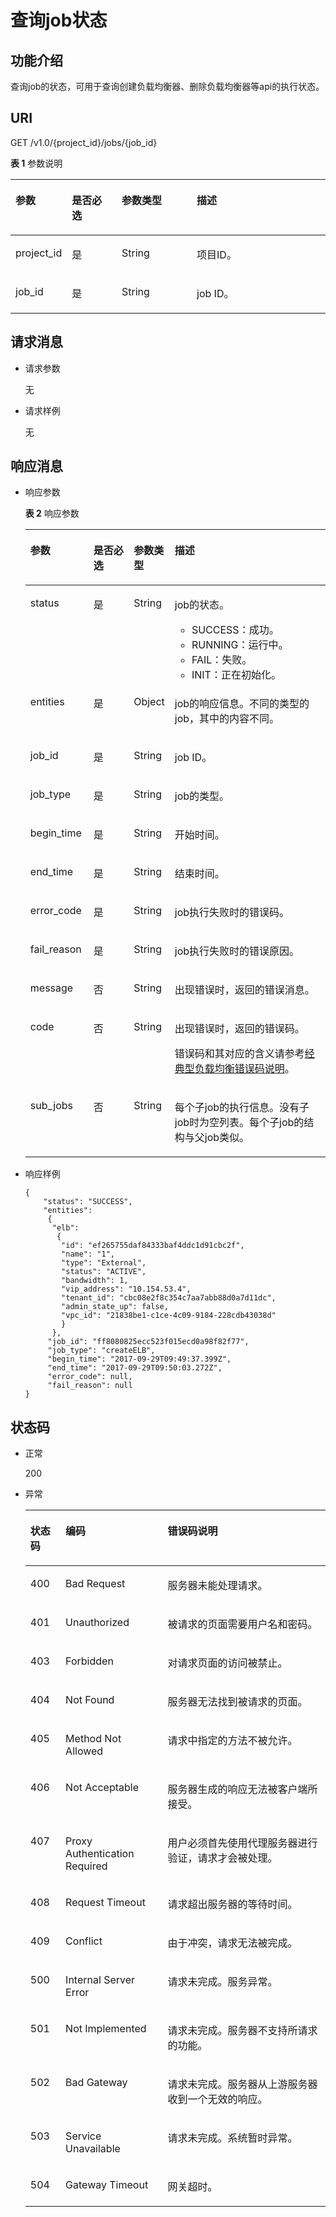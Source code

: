 # 查询job状态<a name="zh-cn_topic_0096561527"></a>

## 功能介绍<a name="zh-cn_topic_0078894911_section2957267418129"></a>

查询job的状态，可用于查询创建负载均衡器、删除负载均衡器等api的执行状态。

## URI<a name="zh-cn_topic_0078894911_section10998726181234"></a>

GET /v1.0/\{project\_id\}/jobs/\{job\_id\}

**表 1**  参数说明

<a name="zh-cn_topic_0078894911_table60560348181313"></a>
<table><thead align="left"><tr id="zh-cn_topic_0078894911_row48803910181313"><th class="cellrowborder" valign="top" width="17%" id="mcps1.2.5.1.1"><p id="zh-cn_topic_0078894911_p60802653181313"><a name="zh-cn_topic_0078894911_p60802653181313"></a><a name="zh-cn_topic_0078894911_p60802653181313"></a>参数</p>
</th>
<th class="cellrowborder" valign="top" width="16%" id="mcps1.2.5.1.2"><p id="zh-cn_topic_0078894911_p26067889181313"><a name="zh-cn_topic_0078894911_p26067889181313"></a><a name="zh-cn_topic_0078894911_p26067889181313"></a>是否必选</p>
</th>
<th class="cellrowborder" valign="top" width="24%" id="mcps1.2.5.1.3"><p id="zh-cn_topic_0078894911_p201141243448"><a name="zh-cn_topic_0078894911_p201141243448"></a><a name="zh-cn_topic_0078894911_p201141243448"></a>参数类型</p>
</th>
<th class="cellrowborder" valign="top" width="43%" id="mcps1.2.5.1.4"><p id="zh-cn_topic_0078894911_p31124265181313"><a name="zh-cn_topic_0078894911_p31124265181313"></a><a name="zh-cn_topic_0078894911_p31124265181313"></a>描述</p>
</th>
</tr>
</thead>
<tbody><tr id="zh-cn_topic_0078894911_row38037550181313"><td class="cellrowborder" valign="top" width="17%" headers="mcps1.2.5.1.1 "><p id="zh-cn_topic_0078894911_p101243509202"><a name="zh-cn_topic_0078894911_p101243509202"></a><a name="zh-cn_topic_0078894911_p101243509202"></a>project_id</p>
</td>
<td class="cellrowborder" valign="top" width="16%" headers="mcps1.2.5.1.2 "><p id="zh-cn_topic_0078894911_p53611261181313"><a name="zh-cn_topic_0078894911_p53611261181313"></a><a name="zh-cn_topic_0078894911_p53611261181313"></a>是</p>
</td>
<td class="cellrowborder" valign="top" width="24%" headers="mcps1.2.5.1.3 "><p id="zh-cn_topic_0078894911_p511416240441"><a name="zh-cn_topic_0078894911_p511416240441"></a><a name="zh-cn_topic_0078894911_p511416240441"></a>String</p>
</td>
<td class="cellrowborder" valign="top" width="43%" headers="mcps1.2.5.1.4 "><p id="zh-cn_topic_0078894911_p47544855181313"><a name="zh-cn_topic_0078894911_p47544855181313"></a><a name="zh-cn_topic_0078894911_p47544855181313"></a>项目ID。</p>
</td>
</tr>
<tr id="zh-cn_topic_0078894911_row25250513181313"><td class="cellrowborder" valign="top" width="17%" headers="mcps1.2.5.1.1 "><p id="zh-cn_topic_0078894911_p32025677181313"><a name="zh-cn_topic_0078894911_p32025677181313"></a><a name="zh-cn_topic_0078894911_p32025677181313"></a>job_id</p>
</td>
<td class="cellrowborder" valign="top" width="16%" headers="mcps1.2.5.1.2 "><p id="zh-cn_topic_0078894911_p43943041181313"><a name="zh-cn_topic_0078894911_p43943041181313"></a><a name="zh-cn_topic_0078894911_p43943041181313"></a>是</p>
</td>
<td class="cellrowborder" valign="top" width="24%" headers="mcps1.2.5.1.3 "><p id="zh-cn_topic_0078894911_p1114624134411"><a name="zh-cn_topic_0078894911_p1114624134411"></a><a name="zh-cn_topic_0078894911_p1114624134411"></a>String</p>
</td>
<td class="cellrowborder" valign="top" width="43%" headers="mcps1.2.5.1.4 "><p id="zh-cn_topic_0078894911_p2616598181313"><a name="zh-cn_topic_0078894911_p2616598181313"></a><a name="zh-cn_topic_0078894911_p2616598181313"></a>job ID。</p>
</td>
</tr>
</tbody>
</table>

## 请求消息<a name="zh-cn_topic_0078894911_section67000459181355"></a>

-   请求参数

    无


-   请求样例

    无


## 响应消息<a name="zh-cn_topic_0078894911_section63584406181359"></a>

-   响应参数

    **表 2**  响应参数

    <a name="zh-cn_topic_0078894911_table51081423181516"></a>
    <table><thead align="left"><tr id="zh-cn_topic_0078894911_row39092678181516"><th class="cellrowborder" valign="top" width="21.12%" id="mcps1.2.5.1.1"><p id="zh-cn_topic_0078894911_p12390336181516"><a name="zh-cn_topic_0078894911_p12390336181516"></a><a name="zh-cn_topic_0078894911_p12390336181516"></a>参数</p>
    </th>
    <th class="cellrowborder" valign="top" width="14.45%" id="mcps1.2.5.1.2"><p id="zh-cn_topic_0078894911_p24165023181516"><a name="zh-cn_topic_0078894911_p24165023181516"></a><a name="zh-cn_topic_0078894911_p24165023181516"></a>是否必选</p>
    </th>
    <th class="cellrowborder" valign="top" width="8.86%" id="mcps1.2.5.1.3"><p id="zh-cn_topic_0078894911_p64093179181516"><a name="zh-cn_topic_0078894911_p64093179181516"></a><a name="zh-cn_topic_0078894911_p64093179181516"></a>参数类型</p>
    </th>
    <th class="cellrowborder" valign="top" width="55.57%" id="mcps1.2.5.1.4"><p id="zh-cn_topic_0078894911_p11209810181516"><a name="zh-cn_topic_0078894911_p11209810181516"></a><a name="zh-cn_topic_0078894911_p11209810181516"></a>描述</p>
    </th>
    </tr>
    </thead>
    <tbody><tr id="zh-cn_topic_0078894911_row35579455181516"><td class="cellrowborder" valign="top" width="21.12%" headers="mcps1.2.5.1.1 "><p id="zh-cn_topic_0078894911_p63363596181516"><a name="zh-cn_topic_0078894911_p63363596181516"></a><a name="zh-cn_topic_0078894911_p63363596181516"></a>status</p>
    </td>
    <td class="cellrowborder" valign="top" width="14.45%" headers="mcps1.2.5.1.2 "><p id="zh-cn_topic_0078894911_p56251495181516"><a name="zh-cn_topic_0078894911_p56251495181516"></a><a name="zh-cn_topic_0078894911_p56251495181516"></a>是</p>
    </td>
    <td class="cellrowborder" valign="top" width="8.86%" headers="mcps1.2.5.1.3 "><p id="zh-cn_topic_0078894911_p32177633181516"><a name="zh-cn_topic_0078894911_p32177633181516"></a><a name="zh-cn_topic_0078894911_p32177633181516"></a>String</p>
    </td>
    <td class="cellrowborder" valign="top" width="55.57%" headers="mcps1.2.5.1.4 "><p id="zh-cn_topic_0078894911_p60077253181516"><a name="zh-cn_topic_0078894911_p60077253181516"></a><a name="zh-cn_topic_0078894911_p60077253181516"></a>job的状态。</p>
    <a name="zh-cn_topic_0078894911_ul3824373181516"></a><a name="zh-cn_topic_0078894911_ul3824373181516"></a><ul id="zh-cn_topic_0078894911_ul3824373181516"><li>SUCCESS：成功。</li><li>RUNNING：运行中。</li><li>FAIL：失败。</li><li>INIT：正在初始化。</li></ul>
    </td>
    </tr>
    <tr id="zh-cn_topic_0078894911_row4125700181516"><td class="cellrowborder" valign="top" width="21.12%" headers="mcps1.2.5.1.1 "><p id="zh-cn_topic_0078894911_p65746260181516"><a name="zh-cn_topic_0078894911_p65746260181516"></a><a name="zh-cn_topic_0078894911_p65746260181516"></a>entities</p>
    </td>
    <td class="cellrowborder" valign="top" width="14.45%" headers="mcps1.2.5.1.2 "><p id="zh-cn_topic_0078894911_p52546942181516"><a name="zh-cn_topic_0078894911_p52546942181516"></a><a name="zh-cn_topic_0078894911_p52546942181516"></a>是</p>
    </td>
    <td class="cellrowborder" valign="top" width="8.86%" headers="mcps1.2.5.1.3 "><p id="zh-cn_topic_0078894911_p23846853181516"><a name="zh-cn_topic_0078894911_p23846853181516"></a><a name="zh-cn_topic_0078894911_p23846853181516"></a>Object</p>
    </td>
    <td class="cellrowborder" valign="top" width="55.57%" headers="mcps1.2.5.1.4 "><p id="zh-cn_topic_0078894911_p28443944181516"><a name="zh-cn_topic_0078894911_p28443944181516"></a><a name="zh-cn_topic_0078894911_p28443944181516"></a>job的响应信息。不同的类型的job，其中的内容不同。</p>
    </td>
    </tr>
    <tr id="zh-cn_topic_0078894911_row54668911181516"><td class="cellrowborder" valign="top" width="21.12%" headers="mcps1.2.5.1.1 "><p id="zh-cn_topic_0078894911_p66105669181516"><a name="zh-cn_topic_0078894911_p66105669181516"></a><a name="zh-cn_topic_0078894911_p66105669181516"></a>job_id</p>
    </td>
    <td class="cellrowborder" valign="top" width="14.45%" headers="mcps1.2.5.1.2 "><p id="zh-cn_topic_0078894911_p61815973181516"><a name="zh-cn_topic_0078894911_p61815973181516"></a><a name="zh-cn_topic_0078894911_p61815973181516"></a>是</p>
    </td>
    <td class="cellrowborder" valign="top" width="8.86%" headers="mcps1.2.5.1.3 "><p id="p9293135016562"><a name="p9293135016562"></a><a name="p9293135016562"></a>String</p>
    </td>
    <td class="cellrowborder" valign="top" width="55.57%" headers="mcps1.2.5.1.4 "><p id="zh-cn_topic_0078894911_p41037953181516"><a name="zh-cn_topic_0078894911_p41037953181516"></a><a name="zh-cn_topic_0078894911_p41037953181516"></a>job ID。</p>
    </td>
    </tr>
    <tr id="zh-cn_topic_0078894911_row33797257181516"><td class="cellrowborder" valign="top" width="21.12%" headers="mcps1.2.5.1.1 "><p id="zh-cn_topic_0078894911_p53223326181516"><a name="zh-cn_topic_0078894911_p53223326181516"></a><a name="zh-cn_topic_0078894911_p53223326181516"></a>job_type</p>
    </td>
    <td class="cellrowborder" valign="top" width="14.45%" headers="mcps1.2.5.1.2 "><p id="zh-cn_topic_0078894911_p30827530181516"><a name="zh-cn_topic_0078894911_p30827530181516"></a><a name="zh-cn_topic_0078894911_p30827530181516"></a>是</p>
    </td>
    <td class="cellrowborder" valign="top" width="8.86%" headers="mcps1.2.5.1.3 "><p id="p2190125385614"><a name="p2190125385614"></a><a name="p2190125385614"></a>String</p>
    </td>
    <td class="cellrowborder" valign="top" width="55.57%" headers="mcps1.2.5.1.4 "><p id="zh-cn_topic_0078894911_p14001968181516"><a name="zh-cn_topic_0078894911_p14001968181516"></a><a name="zh-cn_topic_0078894911_p14001968181516"></a>job的类型。</p>
    </td>
    </tr>
    <tr id="zh-cn_topic_0078894911_row58908852181516"><td class="cellrowborder" valign="top" width="21.12%" headers="mcps1.2.5.1.1 "><p id="zh-cn_topic_0078894911_p6887698181516"><a name="zh-cn_topic_0078894911_p6887698181516"></a><a name="zh-cn_topic_0078894911_p6887698181516"></a>begin_time</p>
    </td>
    <td class="cellrowborder" valign="top" width="14.45%" headers="mcps1.2.5.1.2 "><p id="zh-cn_topic_0078894911_p25924604181516"><a name="zh-cn_topic_0078894911_p25924604181516"></a><a name="zh-cn_topic_0078894911_p25924604181516"></a>是</p>
    </td>
    <td class="cellrowborder" valign="top" width="8.86%" headers="mcps1.2.5.1.3 "><p id="p869965416566"><a name="p869965416566"></a><a name="p869965416566"></a>String</p>
    </td>
    <td class="cellrowborder" valign="top" width="55.57%" headers="mcps1.2.5.1.4 "><p id="zh-cn_topic_0078894911_p19518168181516"><a name="zh-cn_topic_0078894911_p19518168181516"></a><a name="zh-cn_topic_0078894911_p19518168181516"></a>开始时间。</p>
    </td>
    </tr>
    <tr id="zh-cn_topic_0078894911_row41445784181516"><td class="cellrowborder" valign="top" width="21.12%" headers="mcps1.2.5.1.1 "><p id="zh-cn_topic_0078894911_p1665305181516"><a name="zh-cn_topic_0078894911_p1665305181516"></a><a name="zh-cn_topic_0078894911_p1665305181516"></a>end_time</p>
    </td>
    <td class="cellrowborder" valign="top" width="14.45%" headers="mcps1.2.5.1.2 "><p id="zh-cn_topic_0078894911_p54432917181516"><a name="zh-cn_topic_0078894911_p54432917181516"></a><a name="zh-cn_topic_0078894911_p54432917181516"></a>是</p>
    </td>
    <td class="cellrowborder" valign="top" width="8.86%" headers="mcps1.2.5.1.3 "><p id="p132445611568"><a name="p132445611568"></a><a name="p132445611568"></a>String</p>
    </td>
    <td class="cellrowborder" valign="top" width="55.57%" headers="mcps1.2.5.1.4 "><p id="zh-cn_topic_0078894911_p46990176181516"><a name="zh-cn_topic_0078894911_p46990176181516"></a><a name="zh-cn_topic_0078894911_p46990176181516"></a>结束时间。</p>
    </td>
    </tr>
    <tr id="zh-cn_topic_0078894911_row20258405181516"><td class="cellrowborder" valign="top" width="21.12%" headers="mcps1.2.5.1.1 "><p id="zh-cn_topic_0078894911_p30318132181516"><a name="zh-cn_topic_0078894911_p30318132181516"></a><a name="zh-cn_topic_0078894911_p30318132181516"></a>error_code</p>
    </td>
    <td class="cellrowborder" valign="top" width="14.45%" headers="mcps1.2.5.1.2 "><p id="zh-cn_topic_0078894911_p6594039181516"><a name="zh-cn_topic_0078894911_p6594039181516"></a><a name="zh-cn_topic_0078894911_p6594039181516"></a>是</p>
    </td>
    <td class="cellrowborder" valign="top" width="8.86%" headers="mcps1.2.5.1.3 "><p id="p16738165711563"><a name="p16738165711563"></a><a name="p16738165711563"></a>String</p>
    </td>
    <td class="cellrowborder" valign="top" width="55.57%" headers="mcps1.2.5.1.4 "><p id="zh-cn_topic_0078894911_p64355131181516"><a name="zh-cn_topic_0078894911_p64355131181516"></a><a name="zh-cn_topic_0078894911_p64355131181516"></a>job执行失败时的错误码。</p>
    </td>
    </tr>
    <tr id="zh-cn_topic_0078894911_row42325270181516"><td class="cellrowborder" valign="top" width="21.12%" headers="mcps1.2.5.1.1 "><p id="zh-cn_topic_0078894911_p5794860181516"><a name="zh-cn_topic_0078894911_p5794860181516"></a><a name="zh-cn_topic_0078894911_p5794860181516"></a>fail_reason</p>
    </td>
    <td class="cellrowborder" valign="top" width="14.45%" headers="mcps1.2.5.1.2 "><p id="zh-cn_topic_0078894911_p36463241181516"><a name="zh-cn_topic_0078894911_p36463241181516"></a><a name="zh-cn_topic_0078894911_p36463241181516"></a>是</p>
    </td>
    <td class="cellrowborder" valign="top" width="8.86%" headers="mcps1.2.5.1.3 "><p id="p544925913567"><a name="p544925913567"></a><a name="p544925913567"></a>String</p>
    </td>
    <td class="cellrowborder" valign="top" width="55.57%" headers="mcps1.2.5.1.4 "><p id="zh-cn_topic_0078894911_p732577181516"><a name="zh-cn_topic_0078894911_p732577181516"></a><a name="zh-cn_topic_0078894911_p732577181516"></a>job执行失败时的错误原因。</p>
    </td>
    </tr>
    <tr id="zh-cn_topic_0078894911_row6593195181516"><td class="cellrowborder" valign="top" width="21.12%" headers="mcps1.2.5.1.1 "><p id="zh-cn_topic_0078894911_p64286802181516"><a name="zh-cn_topic_0078894911_p64286802181516"></a><a name="zh-cn_topic_0078894911_p64286802181516"></a>message</p>
    </td>
    <td class="cellrowborder" valign="top" width="14.45%" headers="mcps1.2.5.1.2 "><p id="zh-cn_topic_0078894911_p6503230181516"><a name="zh-cn_topic_0078894911_p6503230181516"></a><a name="zh-cn_topic_0078894911_p6503230181516"></a>否</p>
    </td>
    <td class="cellrowborder" valign="top" width="8.86%" headers="mcps1.2.5.1.3 "><p id="p16241314573"><a name="p16241314573"></a><a name="p16241314573"></a>String</p>
    </td>
    <td class="cellrowborder" valign="top" width="55.57%" headers="mcps1.2.5.1.4 "><p id="zh-cn_topic_0078894911_p56999635181516"><a name="zh-cn_topic_0078894911_p56999635181516"></a><a name="zh-cn_topic_0078894911_p56999635181516"></a>出现错误时，返回的错误消息。</p>
    </td>
    </tr>
    <tr id="zh-cn_topic_0078894911_row43234669181516"><td class="cellrowborder" valign="top" width="21.12%" headers="mcps1.2.5.1.1 "><p id="zh-cn_topic_0078894911_p12347328181516"><a name="zh-cn_topic_0078894911_p12347328181516"></a><a name="zh-cn_topic_0078894911_p12347328181516"></a>code</p>
    </td>
    <td class="cellrowborder" valign="top" width="14.45%" headers="mcps1.2.5.1.2 "><p id="zh-cn_topic_0078894911_p10421710181516"><a name="zh-cn_topic_0078894911_p10421710181516"></a><a name="zh-cn_topic_0078894911_p10421710181516"></a>否</p>
    </td>
    <td class="cellrowborder" valign="top" width="8.86%" headers="mcps1.2.5.1.3 "><p id="p1075719218578"><a name="p1075719218578"></a><a name="p1075719218578"></a>String</p>
    </td>
    <td class="cellrowborder" valign="top" width="55.57%" headers="mcps1.2.5.1.4 "><p id="zh-cn_topic_0078894911_p38852186181516"><a name="zh-cn_topic_0078894911_p38852186181516"></a><a name="zh-cn_topic_0078894911_p38852186181516"></a>出现错误时，返回的错误码。</p>
    <p id="zh-cn_topic_0078894911_p14125358181516"><a name="zh-cn_topic_0078894911_p14125358181516"></a><a name="zh-cn_topic_0078894911_p14125358181516"></a>错误码和其对应的含义请参考<a href="经典型负载均衡错误码说明.md">经典型负载均衡错误码说明</a>。</p>
    </td>
    </tr>
    <tr id="zh-cn_topic_0078894911_row60019358181516"><td class="cellrowborder" valign="top" width="21.12%" headers="mcps1.2.5.1.1 "><p id="zh-cn_topic_0078894911_p29729859181516"><a name="zh-cn_topic_0078894911_p29729859181516"></a><a name="zh-cn_topic_0078894911_p29729859181516"></a>sub_jobs</p>
    </td>
    <td class="cellrowborder" valign="top" width="14.45%" headers="mcps1.2.5.1.2 "><p id="zh-cn_topic_0078894911_p39251151181516"><a name="zh-cn_topic_0078894911_p39251151181516"></a><a name="zh-cn_topic_0078894911_p39251151181516"></a>否</p>
    </td>
    <td class="cellrowborder" valign="top" width="8.86%" headers="mcps1.2.5.1.3 "><p id="zh-cn_topic_0078894911_p59308401181516"><a name="zh-cn_topic_0078894911_p59308401181516"></a><a name="zh-cn_topic_0078894911_p59308401181516"></a>String</p>
    </td>
    <td class="cellrowborder" valign="top" width="55.57%" headers="mcps1.2.5.1.4 "><p id="zh-cn_topic_0078894911_p25226629181516"><a name="zh-cn_topic_0078894911_p25226629181516"></a><a name="zh-cn_topic_0078894911_p25226629181516"></a>每个子job的执行信息。没有子job时为空列表。每个子job的结构与父job类似。</p>
    </td>
    </tr>
    </tbody>
    </table>

-   响应样例

    ```
    { 
        "status": "SUCCESS", 
        "entities": 
         {
          "elb": 
           {
            "id": "ef265755daf84333baf4ddc1d91cbc2f",
            "name": "1",
            "type": "External",
            "status": "ACTIVE", 
            "bandwidth": 1, 
            "vip_address": "10.154.53.4", 
            "tenant_id": "cbc08e2f8c354c7aa7abb88d0a7d11dc", 
            "admin_state_up": false, 
            "vpc_id": "21838be1-c1ce-4c09-9184-228cdb43038d" 
            } 
          }, 
         "job_id": "ff8080825ecc523f015ecd0a98f82f77", 
         "job_type": "createELB", 
         "begin_time": "2017-09-29T09:49:37.399Z", 
         "end_time": "2017-09-29T09:50:03.272Z", 
         "error_code": null, 
         "fail_reason": null 
    }
    ```


## 状态码<a name="zh-cn_topic_0078894911_section28345171181428"></a>

-   正常

    200

-   异常

    <a name="zh-cn_topic_0078894911_table971093418175"></a>
    <table><thead align="left"><tr id="zh-cn_topic_0078894911_row4282355018175"><th class="cellrowborder" valign="top" width="11.73%" id="mcps1.1.4.1.1"><p id="zh-cn_topic_0078894911_p4615550318175"><a name="zh-cn_topic_0078894911_p4615550318175"></a><a name="zh-cn_topic_0078894911_p4615550318175"></a>状态码</p>
    </th>
    <th class="cellrowborder" valign="top" width="34.03%" id="mcps1.1.4.1.2"><p id="p1227112265285"><a name="p1227112265285"></a><a name="p1227112265285"></a>编码</p>
    </th>
    <th class="cellrowborder" valign="top" width="54.24%" id="mcps1.1.4.1.3"><p id="zh-cn_topic_0078894911_p4760829418175"><a name="zh-cn_topic_0078894911_p4760829418175"></a><a name="zh-cn_topic_0078894911_p4760829418175"></a>错误码说明</p>
    </th>
    </tr>
    </thead>
    <tbody><tr id="zh-cn_topic_0078894911_row3106656818175"><td class="cellrowborder" valign="top" width="11.73%" headers="mcps1.1.4.1.1 "><p id="zh-cn_topic_0078894911_p3336409518175"><a name="zh-cn_topic_0078894911_p3336409518175"></a><a name="zh-cn_topic_0078894911_p3336409518175"></a>400</p>
    </td>
    <td class="cellrowborder" valign="top" width="34.03%" headers="mcps1.1.4.1.2 "><p id="p78144618282"><a name="p78144618282"></a><a name="p78144618282"></a>Bad Request</p>
    </td>
    <td class="cellrowborder" valign="top" width="54.24%" headers="mcps1.1.4.1.3 "><p id="zh-cn_topic_0078894911_p1813720318175"><a name="zh-cn_topic_0078894911_p1813720318175"></a><a name="zh-cn_topic_0078894911_p1813720318175"></a>服务器未能处理请求。</p>
    </td>
    </tr>
    <tr id="zh-cn_topic_0078894911_row2901710318175"><td class="cellrowborder" valign="top" width="11.73%" headers="mcps1.1.4.1.1 "><p id="zh-cn_topic_0078894911_p157514418175"><a name="zh-cn_topic_0078894911_p157514418175"></a><a name="zh-cn_topic_0078894911_p157514418175"></a>401</p>
    </td>
    <td class="cellrowborder" valign="top" width="34.03%" headers="mcps1.1.4.1.2 "><p id="p3818461286"><a name="p3818461286"></a><a name="p3818461286"></a>Unauthorized</p>
    </td>
    <td class="cellrowborder" valign="top" width="54.24%" headers="mcps1.1.4.1.3 "><p id="zh-cn_topic_0078894911_p6047787418175"><a name="zh-cn_topic_0078894911_p6047787418175"></a><a name="zh-cn_topic_0078894911_p6047787418175"></a>被请求的页面需要用户名和密码。</p>
    </td>
    </tr>
    <tr id="zh-cn_topic_0078894911_row742996118175"><td class="cellrowborder" valign="top" width="11.73%" headers="mcps1.1.4.1.1 "><p id="zh-cn_topic_0078894911_p6495596718175"><a name="zh-cn_topic_0078894911_p6495596718175"></a><a name="zh-cn_topic_0078894911_p6495596718175"></a>403</p>
    </td>
    <td class="cellrowborder" valign="top" width="34.03%" headers="mcps1.1.4.1.2 "><p id="p58184642810"><a name="p58184642810"></a><a name="p58184642810"></a>Forbidden</p>
    </td>
    <td class="cellrowborder" valign="top" width="54.24%" headers="mcps1.1.4.1.3 "><p id="zh-cn_topic_0078894911_p2694194518175"><a name="zh-cn_topic_0078894911_p2694194518175"></a><a name="zh-cn_topic_0078894911_p2694194518175"></a>对请求页面的访问被禁止。</p>
    </td>
    </tr>
    <tr id="zh-cn_topic_0078894911_row4115091518175"><td class="cellrowborder" valign="top" width="11.73%" headers="mcps1.1.4.1.1 "><p id="zh-cn_topic_0078894911_p4488982318175"><a name="zh-cn_topic_0078894911_p4488982318175"></a><a name="zh-cn_topic_0078894911_p4488982318175"></a>404</p>
    </td>
    <td class="cellrowborder" valign="top" width="34.03%" headers="mcps1.1.4.1.2 "><p id="p88194618288"><a name="p88194618288"></a><a name="p88194618288"></a>Not Found</p>
    </td>
    <td class="cellrowborder" valign="top" width="54.24%" headers="mcps1.1.4.1.3 "><p id="zh-cn_topic_0078894911_p1219704318175"><a name="zh-cn_topic_0078894911_p1219704318175"></a><a name="zh-cn_topic_0078894911_p1219704318175"></a>服务器无法找到被请求的页面。</p>
    </td>
    </tr>
    <tr id="zh-cn_topic_0078894911_row4266453018175"><td class="cellrowborder" valign="top" width="11.73%" headers="mcps1.1.4.1.1 "><p id="zh-cn_topic_0078894911_p3327492618175"><a name="zh-cn_topic_0078894911_p3327492618175"></a><a name="zh-cn_topic_0078894911_p3327492618175"></a>405</p>
    </td>
    <td class="cellrowborder" valign="top" width="34.03%" headers="mcps1.1.4.1.2 "><p id="p2811846142814"><a name="p2811846142814"></a><a name="p2811846142814"></a>Method Not Allowed</p>
    </td>
    <td class="cellrowborder" valign="top" width="54.24%" headers="mcps1.1.4.1.3 "><p id="zh-cn_topic_0078894911_p1091451918175"><a name="zh-cn_topic_0078894911_p1091451918175"></a><a name="zh-cn_topic_0078894911_p1091451918175"></a>请求中指定的方法不被允许。</p>
    </td>
    </tr>
    <tr id="zh-cn_topic_0078894911_row3112181218175"><td class="cellrowborder" valign="top" width="11.73%" headers="mcps1.1.4.1.1 "><p id="zh-cn_topic_0078894911_p3783881018175"><a name="zh-cn_topic_0078894911_p3783881018175"></a><a name="zh-cn_topic_0078894911_p3783881018175"></a>406</p>
    </td>
    <td class="cellrowborder" valign="top" width="34.03%" headers="mcps1.1.4.1.2 "><p id="p88113465285"><a name="p88113465285"></a><a name="p88113465285"></a>Not Acceptable</p>
    </td>
    <td class="cellrowborder" valign="top" width="54.24%" headers="mcps1.1.4.1.3 "><p id="zh-cn_topic_0078894911_p4504476918175"><a name="zh-cn_topic_0078894911_p4504476918175"></a><a name="zh-cn_topic_0078894911_p4504476918175"></a>服务器生成的响应无法被客户端所接受。</p>
    </td>
    </tr>
    <tr id="zh-cn_topic_0078894911_row274974018175"><td class="cellrowborder" valign="top" width="11.73%" headers="mcps1.1.4.1.1 "><p id="zh-cn_topic_0078894911_p2140239118175"><a name="zh-cn_topic_0078894911_p2140239118175"></a><a name="zh-cn_topic_0078894911_p2140239118175"></a>407</p>
    </td>
    <td class="cellrowborder" valign="top" width="34.03%" headers="mcps1.1.4.1.2 "><p id="p1081124611281"><a name="p1081124611281"></a><a name="p1081124611281"></a>Proxy Authentication Required</p>
    </td>
    <td class="cellrowborder" valign="top" width="54.24%" headers="mcps1.1.4.1.3 "><p id="zh-cn_topic_0078894911_p5587208618175"><a name="zh-cn_topic_0078894911_p5587208618175"></a><a name="zh-cn_topic_0078894911_p5587208618175"></a>用户必须首先使用代理服务器进行验证，请求才会被处理。</p>
    </td>
    </tr>
    <tr id="zh-cn_topic_0078894911_row3308672918175"><td class="cellrowborder" valign="top" width="11.73%" headers="mcps1.1.4.1.1 "><p id="zh-cn_topic_0078894911_p6277936218175"><a name="zh-cn_topic_0078894911_p6277936218175"></a><a name="zh-cn_topic_0078894911_p6277936218175"></a>408</p>
    </td>
    <td class="cellrowborder" valign="top" width="34.03%" headers="mcps1.1.4.1.2 "><p id="p48114466286"><a name="p48114466286"></a><a name="p48114466286"></a>Request Timeout</p>
    </td>
    <td class="cellrowborder" valign="top" width="54.24%" headers="mcps1.1.4.1.3 "><p id="zh-cn_topic_0078894911_p5196352318175"><a name="zh-cn_topic_0078894911_p5196352318175"></a><a name="zh-cn_topic_0078894911_p5196352318175"></a>请求超出服务器的等待时间。</p>
    </td>
    </tr>
    <tr id="zh-cn_topic_0078894911_row6501852618175"><td class="cellrowborder" valign="top" width="11.73%" headers="mcps1.1.4.1.1 "><p id="zh-cn_topic_0078894911_p3200927918175"><a name="zh-cn_topic_0078894911_p3200927918175"></a><a name="zh-cn_topic_0078894911_p3200927918175"></a>409</p>
    </td>
    <td class="cellrowborder" valign="top" width="34.03%" headers="mcps1.1.4.1.2 "><p id="p58115462289"><a name="p58115462289"></a><a name="p58115462289"></a>Conflict</p>
    </td>
    <td class="cellrowborder" valign="top" width="54.24%" headers="mcps1.1.4.1.3 "><p id="zh-cn_topic_0078894911_p4261484518175"><a name="zh-cn_topic_0078894911_p4261484518175"></a><a name="zh-cn_topic_0078894911_p4261484518175"></a>由于冲突，请求无法被完成。</p>
    </td>
    </tr>
    <tr id="zh-cn_topic_0078894911_row4798929018175"><td class="cellrowborder" valign="top" width="11.73%" headers="mcps1.1.4.1.1 "><p id="zh-cn_topic_0078894911_p6192729418175"><a name="zh-cn_topic_0078894911_p6192729418175"></a><a name="zh-cn_topic_0078894911_p6192729418175"></a>500</p>
    </td>
    <td class="cellrowborder" valign="top" width="34.03%" headers="mcps1.1.4.1.2 "><p id="p1782194662815"><a name="p1782194662815"></a><a name="p1782194662815"></a>Internal Server Error</p>
    </td>
    <td class="cellrowborder" valign="top" width="54.24%" headers="mcps1.1.4.1.3 "><p id="zh-cn_topic_0078894911_p5005488118175"><a name="zh-cn_topic_0078894911_p5005488118175"></a><a name="zh-cn_topic_0078894911_p5005488118175"></a>请求未完成。服务异常。</p>
    </td>
    </tr>
    <tr id="zh-cn_topic_0078894911_row4784075318175"><td class="cellrowborder" valign="top" width="11.73%" headers="mcps1.1.4.1.1 "><p id="zh-cn_topic_0078894911_p4989579318175"><a name="zh-cn_topic_0078894911_p4989579318175"></a><a name="zh-cn_topic_0078894911_p4989579318175"></a>501</p>
    </td>
    <td class="cellrowborder" valign="top" width="34.03%" headers="mcps1.1.4.1.2 "><p id="p1382546132811"><a name="p1382546132811"></a><a name="p1382546132811"></a>Not Implemented</p>
    </td>
    <td class="cellrowborder" valign="top" width="54.24%" headers="mcps1.1.4.1.3 "><p id="zh-cn_topic_0078894911_p1502741318175"><a name="zh-cn_topic_0078894911_p1502741318175"></a><a name="zh-cn_topic_0078894911_p1502741318175"></a>请求未完成。服务器不支持所请求的功能。</p>
    </td>
    </tr>
    <tr id="zh-cn_topic_0078894911_row102899218175"><td class="cellrowborder" valign="top" width="11.73%" headers="mcps1.1.4.1.1 "><p id="zh-cn_topic_0078894911_p1623954218175"><a name="zh-cn_topic_0078894911_p1623954218175"></a><a name="zh-cn_topic_0078894911_p1623954218175"></a>502</p>
    </td>
    <td class="cellrowborder" valign="top" width="34.03%" headers="mcps1.1.4.1.2 "><p id="p1382246122815"><a name="p1382246122815"></a><a name="p1382246122815"></a>Bad Gateway</p>
    </td>
    <td class="cellrowborder" valign="top" width="54.24%" headers="mcps1.1.4.1.3 "><p id="zh-cn_topic_0078894911_p4033453218175"><a name="zh-cn_topic_0078894911_p4033453218175"></a><a name="zh-cn_topic_0078894911_p4033453218175"></a>请求未完成。服务器从上游服务器收到一个无效的响应。</p>
    </td>
    </tr>
    <tr id="zh-cn_topic_0078894911_row2746647618175"><td class="cellrowborder" valign="top" width="11.73%" headers="mcps1.1.4.1.1 "><p id="zh-cn_topic_0078894911_p1019211518175"><a name="zh-cn_topic_0078894911_p1019211518175"></a><a name="zh-cn_topic_0078894911_p1019211518175"></a>503</p>
    </td>
    <td class="cellrowborder" valign="top" width="34.03%" headers="mcps1.1.4.1.2 "><p id="p11823468288"><a name="p11823468288"></a><a name="p11823468288"></a>Service Unavailable</p>
    </td>
    <td class="cellrowborder" valign="top" width="54.24%" headers="mcps1.1.4.1.3 "><p id="zh-cn_topic_0078894911_p2025494918175"><a name="zh-cn_topic_0078894911_p2025494918175"></a><a name="zh-cn_topic_0078894911_p2025494918175"></a>请求未完成。系统暂时异常。</p>
    </td>
    </tr>
    <tr id="zh-cn_topic_0078894911_row4807681918175"><td class="cellrowborder" valign="top" width="11.73%" headers="mcps1.1.4.1.1 "><p id="zh-cn_topic_0078894911_p190824318175"><a name="zh-cn_topic_0078894911_p190824318175"></a><a name="zh-cn_topic_0078894911_p190824318175"></a>504</p>
    </td>
    <td class="cellrowborder" valign="top" width="34.03%" headers="mcps1.1.4.1.2 "><p id="p15821446102819"><a name="p15821446102819"></a><a name="p15821446102819"></a>Gateway Timeout</p>
    </td>
    <td class="cellrowborder" valign="top" width="54.24%" headers="mcps1.1.4.1.3 "><p id="zh-cn_topic_0078894911_p2035000418175"><a name="zh-cn_topic_0078894911_p2035000418175"></a><a name="zh-cn_topic_0078894911_p2035000418175"></a>网关超时。</p>
    </td>
    </tr>
    </tbody>
    </table>


